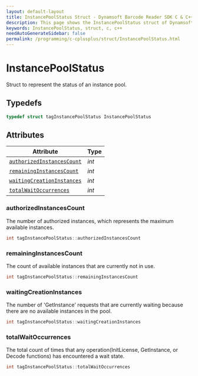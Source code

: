 ```yaml
---
layout: default-layout
title: InstancePoolStatus Struct - Dynamsoft Barcode Reader SDK C & C++ Edition
description: This page shows the InstancePoolStatus struct of Dynamsoft Barcode Reader SDK C & C++ Edition.
keywords: InstancePoolStatus, struct, c, c++
needAutoGenerateSidebar: false
permalink: /programming/c-cplusplus/struct/InstancePoolStatus.html
---
```



# InstancePoolStatus

Struct to represent the status of an instance pool.

## Typedefs

```cpp
typedef struct tagInstancePoolStatus InstancePoolStatus
```  

## Attributes
  
| Attribute | Type |
|---------- | ---- |
| [`authorizedInstancesCount`](#authorizedinstancescount) | *int* |
| [`remainingInstancesCount`](#remaininginstancescount) | *int* |
| [`waitingCreationInstances`](#waitingcreationinstances) | *int* |
| [`totalWaitOccurrences`](#totalwaitoccurrences) | *int* |

### authorizedInstancesCount

The number of authorized instances, which represents the maximum available instances.

```cpp
int tagInstancePoolStatus::authorizedInstancesCount
```

### remainingInstancesCount

The count of available instances that are currently not in use.

```cpp
int tagInstancePoolStatus::remainingInstancesCount
```

### waitingCreationInstances

The number of 'GetInstance' requests that are currently waiting because there are no available instances in the pool.

```cpp
int tagInstancePoolStatus::waitingCreationInstances
```

### totalWaitOccurrences

The total count of times that any operation(InitLicense, GetInstance, or Decode functions) has encountered a wait state.

```cpp
int tagInstancePoolStatus::totalWaitOccurrences
```
